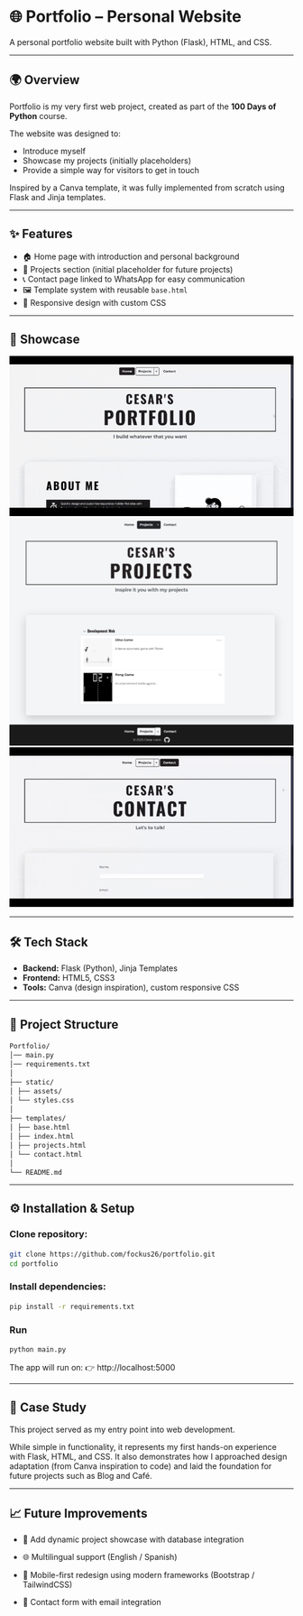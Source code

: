 # 🌐 Portfolio – Personal Website

A personal portfolio website built with Python (Flask), HTML, and CSS.  

---

## 🌍 Overview

Portfolio is my very first web project, created as part of the **100 Days of Python** course.  

The website was designed to:  
- Introduce myself  
- Showcase my projects (initially placeholders)  
- Provide a simple way for visitors to get in touch  

Inspired by a Canva template, it was fully implemented from scratch using Flask and Jinja templates.

---

## ✨ Features

- 🏠 Home page with introduction and personal background  
- 📂 Projects section (initial placeholder for future projects)  
- 📞 Contact page linked to WhatsApp for easy communication  
- 🖼 Template system with reusable `base.html`  
- 🎨 Responsive design with custom CSS  

---

## 📸 Showcase

![Homepage](./static/assets/gifs/Home.gif)
![Projects](./static/assets/screenshots/Projects.png)
![Contact](./static/assets/gifs/Contact.gif)

---

## 🛠 Tech Stack

- **Backend:** Flask (Python), Jinja Templates  
- **Frontend:** HTML5, CSS3  
- **Tools:** Canva (design inspiration), custom responsive CSS  

---

## 📂 Project Structure

```text
Portfolio/
│── main.py
│── requirements.txt
│
├── static/
│ ├── assets/
│ └── styles.css
│
├── templates/
│ ├── base.html
│ ├── index.html
│ ├── projects.html
│ └── contact.html
│
└── README.md
```

---

## ⚙️ Installation & Setup

### Clone repository:
```bash
git clone https://github.com/fockus26/portfolio.git
cd portfolio
```

### Install dependencies:
```bash
pip install -r requirements.txt
```

### Run
```bash
python main.py
```

The app will run on:
👉 http://localhost:5000

---

## 📖 Case Study

This project served as my entry point into web development.

While simple in functionality, it represents my first hands-on experience with Flask, HTML, and CSS. It also demonstrates how I approached design adaptation (from Canva inspiration to code) and laid the foundation for future projects such as Blog and Café.

---

## 📈 Future Improvements

- 📂 Add dynamic project showcase with database integration

- 🌐 Multilingual support (English / Spanish)

- 📱 Mobile-first redesign using modern frameworks (Bootstrap / TailwindCSS)

- 📩 Contact form with email integration
